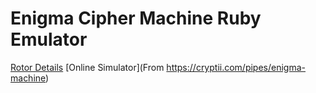 # Enigma Cipher Machine Ruby Emulator

[Rotor Details](https://en.wikipedia.org/wiki/Enigma_rotor_details)
[Online Simulator](From https://cryptii.com/pipes/enigma-machine)

